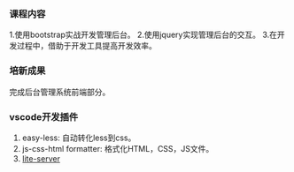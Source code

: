 ### 课程内容
1.使用bootstrap实战开发管理后台。
2.使用jquery实现管理后台的交互。
3.在开发过程中，借助于开发工具提高开发效率。

### 培新成果
完成后台管理系统前端部分。

### vscode开发插件
1. easy-less: 自动转化less到css。
2. js-css-html formatter: 格式化HTML，CSS，JS文件。
3. [lite-server](https://github.com/johnpapa/lite-server)

### 

